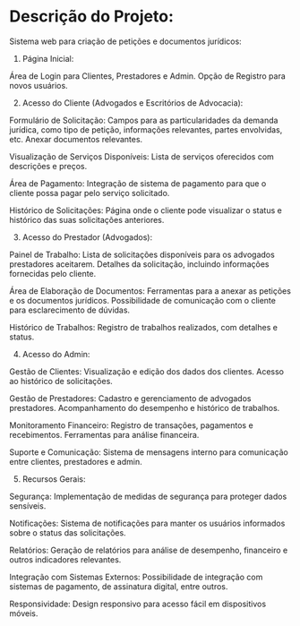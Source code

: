 # Descrição do Projeto:

Sistema web para criação de petições e documentos jurídicos:

1. Página Inicial:

Área de Login para Clientes, Prestadores e Admin.
Opção de Registro para novos usuários.

2. Acesso do Cliente (Advogados e Escritórios de Advocacia):

Formulário de Solicitação:
Campos para as particularidades da demanda jurídica, como tipo de petição, informações relevantes, partes envolvidas, etc.
Anexar documentos relevantes.

Visualização de Serviços Disponíveis:
Lista de serviços oferecidos com descrições e preços.

Área de Pagamento:
Integração de sistema de pagamento para que o cliente possa pagar pelo serviço solicitado.

Histórico de Solicitações:
Página onde o cliente pode visualizar o status e histórico das suas solicitações anteriores.

3. Acesso do Prestador (Advogados):

Painel de Trabalho:
Lista de solicitações disponíveis para os advogados prestadores aceitarem.
Detalhes da solicitação, incluindo informações fornecidas pelo cliente.

Área de Elaboração de Documentos:
Ferramentas para a anexar as petições e os documentos jurídicos.
Possibilidade de comunicação com o cliente para esclarecimento de dúvidas.

Histórico de Trabalhos:
Registro de trabalhos realizados, com detalhes e status.

4. Acesso do Admin:

Gestão de Clientes:
Visualização e edição dos dados dos clientes.
Acesso ao histórico de solicitações.

Gestão de Prestadores:
Cadastro e gerenciamento de advogados prestadores.
Acompanhamento do desempenho e histórico de trabalhos.

Monitoramento Financeiro:
Registro de transações, pagamentos e recebimentos.
Ferramentas para análise financeira.

Suporte e Comunicação:
Sistema de mensagens interno para comunicação entre clientes, prestadores e admin.

5. Recursos Gerais:

Segurança:
Implementação de medidas de segurança para proteger dados sensíveis.

Notificações:
Sistema de notificações para manter os usuários informados sobre o status das solicitações.

Relatórios:
Geração de relatórios para análise de desempenho, financeiro e outros indicadores relevantes.

Integração com Sistemas Externos:
Possibilidade de integração com sistemas de pagamento, de assinatura digital, entre outros.

Responsividade:
Design responsivo para acesso fácil em dispositivos móveis.
